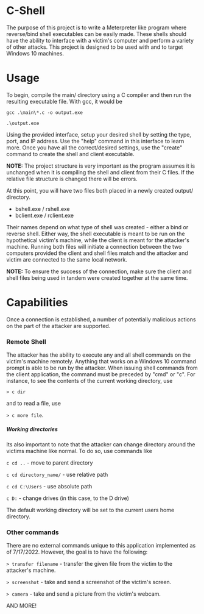# C-Shell

The purpose of this project is to write a Meterpreter like program where reverse/bind shell executables can be easily made. These shells should have the ability to interface with a victim's computer and perform a variety of other attacks. This project is designed to be used with and to target Windows 10 machines.

# Usage

To begin, compile the main/ directory using a C compiler and then run the resulting executable file. With gcc, it would be

```gcc .\main\*.c -o output.exe```

```.\output.exe```

Using the provided interface, setup your desired shell by setting the type, port, and IP address. Use the "help" command in this interface to learn more. Once you have all the correct/desired settings, use the "create" command to create the shell and client executable.

**NOTE:** The project structure is very important as the program assumes it is unchanged when it is compiling the shell and client from their C files. If the relative file structure is changed there will be errors.

At this point, you will have two files both placed in a newly created output/ directory.
- bshell.exe / rshell.exe
- bclient.exe / rclient.exe

Their names depend on what type of shell was created - either a bind or reverse shell. Either way, the shell executable is meant to be run on the hypothetical victim's machine, while the client is meant for the attacker's machine. Running both files will initiate a connection between the two computers provided the client and shell files match and the attacker and victim are connected to the same local network.

**NOTE:** To ensure the success of the connection, make sure the client and shell files being used in tandem were created together at the same time.

# Capabilities

Once a connection is established, a number of potentially malicious actions on the part of the attacker are supported.

### Remote Shell

The attacker has the ability to execute any and all shell commands on the victim's machine remotely. Anything that works on a Windows 10 command prompt is able to be run by the attacker. When issuing shell commands from the client application, the command must be preceded by "cmd" or "c". For instance, to see the contents of the current working directory, use 

```> c dir```

and to read a file, use

```> c more file```.

##### Working directories

Its also important to note that the attacker can change directory around the victims machine like normal. To do so, use commands like

```c cd ..``` - move to parent directory

```c cd directory_name/``` - use relative path

```c cd C:\Users``` - use absolute path

```c D:``` - change drives (in this case, to the D drive)

The default working directory will be set to the current users home directory.

### Other commands

There are no external commands unique to this application implemented as of 7/17/2022. However, the goal is to have the following:

```> transfer filename``` - transfer the given file from the victim to the attacker's machine.

```> screenshot``` - take and send a screenshot of the victim's screen.

```> camera``` - take and send a picture from the victim's webcam.

AND MORE!

